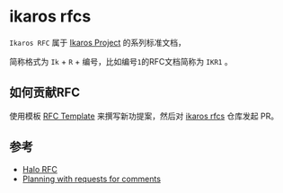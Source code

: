 # ikaros rfcs

`Ikaros RFC` 属于 [Ikaros Project](https://github.com/ikaros-dev) 的系列标准文档，

简称格式为 `Ik` + `R` + 编号，比如编号`1`的RFC文档简称为 `IKR1` 。

## 如何贡献RFC

使用模板 [RFC Template](./template.md) 来撰写新功提案，然后对  [ikaros rfcs](https://github.com/ikaros-dev/rfcs) 仓库发起 PR。

## 参考
- [Halo RFC](https://github.com/halo-dev/rfcs)
- [Planning with requests for comments](https://increment.com/planning/planning-with-requests-for-comments/)
